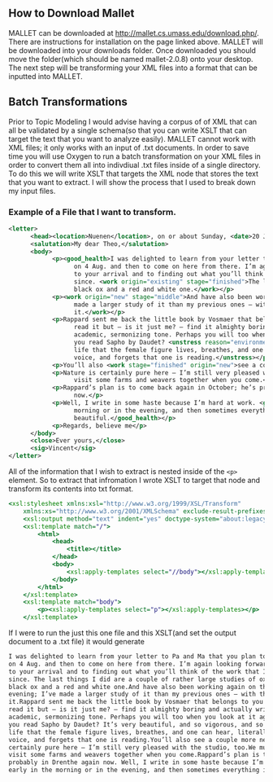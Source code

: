 ## How to Download Mallet
MALLET can be downloaded at <http://mallet.cs.umass.edu/download.php/>. 
There are instructions for installation on the page linked above. MALLET will be downloaded into your downloads folder. 
Once downloaded you should move the folder(which should be named mallet-2.0.8) onto your desktop. The next step will be 
transforming your XML files into a format that can be inputted into MALLET. 

## Batch Transformations
Prior to Topic Modeling I would advise having a corpus of of XML that can all be validated by a single schema(so that you
can write XSLT that can target the text that you want to analyze easily). MALLET cannot work with XML files; it only works
with an input of .txt documents. In order to save time you will use Oxygen to run a batch transformation on your XML files
in order to convert them all into indivdiual .txt files inside of a single directory. To do this we will write XSLT that
targets the XML node that stores the text that you want to extract. I will show the process that I used to break down my 
input files. 

### Example of a File that I want to transform. 
```XML
<letter>
      <head><location>Nuenen</location>, on or about Sunday, <date>20 July 1884</date>.</head>
      <salutation>My dear Theo,</salutation>
      <body>
            <p><good_health>I was delighted to learn from your letter to Pa and Ma that you plan to go to London</good_health>
                  on 4 Aug. and then to come on here from there. I’m again looking forward very much
                  to your arrival and to finding out what you’ll think of the work that I’ve done
                  since. <work origin="existing" stage="finished">The last things I did are a couple of rather large studies of oxcarts, a
                  black ox and a red and white one.</work></p>
            <p><work origin="new" stage="middle">And have also been working again on the old tower in the fields in the evening; I’ve
                  made a larger study of it than my previous ones — with the wheatfields around
                  it.</work></p>
            <p>Rappard sent me back the little book by Vosmaer that belongs to you — I started to
                  read it but — is it just me? — find it almighty boring and actually written in an
                  academic, sermonizing tone. Perhaps you will too when you look at it again. Have
                  you read Sapho by Daudet? <unstress reason="environment">It’s very beautiful, and so vigorous, and so close to
                  life that the female figure lives, breathes, and one can hear, literally hear the
                  voice, and forgets that one is reading.</unstress></p>
            <p>You’ll also <work stage="finished" origin="new">see a couple more new weavers </work>when you come.</p>
            <p>Nature is certainly pure here — I’m still very pleased with the studio, too.We must
                  visit some farms and weavers together when you come.</p>
            <p>Rappard’s plan is to come back again in October; he’s probably in Drenthe again
                  now.</p>
            <p>Well, I write in some haste because I’m hard at work. <good_health>I work a good deal early in the
                  morning or in the evening, and then sometimes everything is so inexpressibly
                  beautiful.</good_health></p>
            <p>Regards, believe me</p>
      </body>
      <close>Ever yours,</close>
      <sig>Vincent</sig>
</letter>
```
All of the information that I wish to extract is nested inside of the `<p>` element. So to extract that infromation I wrote
XSLT to target that node and transform its contents into txt format.
```XSLT
<xsl:stylesheet xmlns:xsl="http://www.w3.org/1999/XSL/Transform"
    xmlns:xs="http://www.w3.org/2001/XMLSchema" exclude-result-prefixes="xs" version="3.0">
    <xsl:output method="text" indent="yes" doctype-system="about:legacy-compat"/>
    <xsl:template match="/">
        <html>
            <head>
                <title></title>
            </head>
            <body>
                <xsl:apply-templates select="//body"></xsl:apply-templates>
            </body>
        </html>
    </xsl:template>
    <xsl:template match="body">
        <p><xsl:apply-templates select="p"></xsl:apply-templates></p>
    </xsl:template>
```
If I were to run the just this one file and this XSLT(and set the output document to a .txt file) it would generate
```txt
I was delighted to learn from your letter to Pa and Ma that you plan to go to London
on 4 Aug. and then to come on here from there. I’m again looking forward very much
to your arrival and to finding out what you’ll think of the work that I’ve done
since. The last things I did are a couple of rather large studies of oxcarts, a
black ox and a red and white one.And have also been working again on the old tower in the fields in the 
evening; I’ve made a larger study of it than my previous ones — with the wheatfields around
it.Rappard sent me back the little book by Vosmaer that belongs to you — I started to
read it but — is it just me? — find it almighty boring and actually written in an
academic, sermonizing tone. Perhaps you will too when you look at it again. Have
you read Sapho by Daudet? It’s very beautiful, and so vigorous, and so close to
life that the female figure lives, breathes, and one can hear, literally hear the
voice, and forgets that one is reading.You’ll also see a couple more new weavers when you come.Nature is 
certainly pure here — I’m still very pleased with the studio, too.We must
visit some farms and weavers together when you come.Rappard’s plan is to come back again in October; he’s 
probably in Drenthe again now. Well, I write in some haste because I’m hard at work. I work a good deal 
early in the morning or in the evening, and then sometimes everything is so inexpressibly beautiful.
 ```
